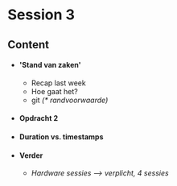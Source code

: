 
# Session 3

## Content

* #### 'Stand van zaken'
  * Recap last week
  * Hoe gaat het?
  * git _(* randvoorwaarde)_

* #### Opdracht 2  

* #### Duration vs. timestamps

* #### Verder
  * _Hardware sessies --> verplicht, 4 sessies_ 
  
